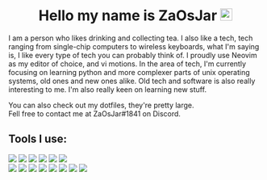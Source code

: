 <h1 align="center">Hello my name is ZaOsJar <img src="https://raw.githubusercontent.com/MartinHeinz/MartinHeinz/master/wave.gif" width="24px"></h1>

<p>
I am a person who likes drinking and collecting tea. I also like a tech, tech ranging from single-chip computers to wireless keyboards, what I'm saying is, I like every type of tech you can probably think of. I proudly use Neovim as my editor of choice, and vi motions. In the area of tech, I'm currently focusing on learning python and more complexer parts of unix operating systems, old ones and new ones alike. Old tech and software is also really interesting to me. I'm also really keen on learning new stuff.
</p>

<p>
You can also check out my dotfiles, they're pretty large. <br>
Fell free to contact me at ZaOsJar#1841 on Discord.
</p>

<h2>Tools I use:</h2>

<div>
<img src="https://img.shields.io/badge/asus%20laptop-000000?style=for-the-badge&logo=asus&logoColor=white">
<img src="https://img.shields.io/badge/GitHub-100000?style=for-the-badge&logo=github&logoColor=white">
<img src="https://img.shields.io/badge/Arch_Linux-1793D1?style=for-the-badge&logo=arch-linux&logoColor=white">
<img src="https://img.shields.io/badge/Alpine_Linux-0D597F?style=for-the-badge&logo=alpine-linux&logoColor=white">
<img src="https://img.shields.io/badge/Gentoo-54487A?style=for-the-badge&logo=gentoo&logoColor=white">
<img src="https://img.shields.io/badge/VirtualBox-21416b?style=for-the-badge&logo=VirtualBox&logoColor=white">
<br>
<img src="https://img.shields.io/badge/Markdown-000000?style=for-the-badge&logo=markdown&logoColor=white">
<img src="https://img.shields.io/badge/Python-FFD43B?style=for-the-badge&logo=python&logoColor=blue">
<img src="https://img.shields.io/badge/Linux-FCC624?style=for-the-badge&logo=linux&logoColor=black">
<img src="https://img.shields.io/badge/GNU%20Bash-4EAA25?style=for-the-badge&logo=GNU%20Bash&logoColor=white">
<img src="https://img.shields.io/badge/NeoVim-%2357A143.svg?&style=for-the-badge&logo=neovim&logoColor=white">
<img src="https://img.shields.io/badge/tmux-1BB91F?style=for-the-badge&logo=tmux&logoColor=white">
<img src="https://img.shields.io/badge/npm-CB3837?style=for-the-badge&logo=npm&logoColor=white">
<img src="https://img.shields.io/badge/GIT-E44C30?style=for-the-badge&logo=git&logoColor=white">
</div>
